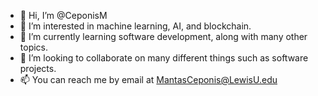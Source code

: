 - 👋 Hi, I’m @CeponisM 
- 👀 I’m interested in machine learning, AI, and blockchain.
- 🌱 I’m currently learning software development, along with many other topics.
- 💞️ I’m looking to collaborate on many different things such as software projects.
- 📫 You can reach me by email at MantasCeponis@LewisU.edu

<!---
CeponisM/CeponisM is a ✨ special ✨ repository because its `README.md` (this file) appears on your GitHub profile.
You can click the Preview link to take a look at your changes.
All rights reserved.
--->
